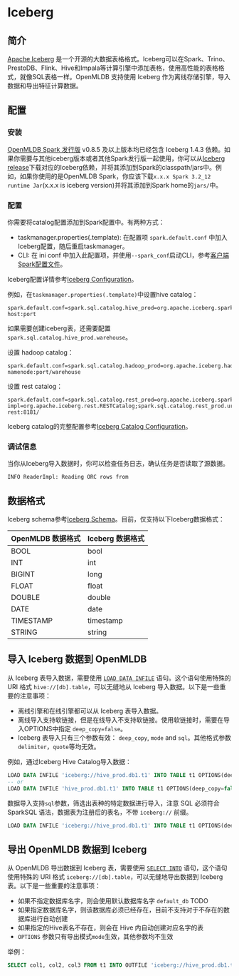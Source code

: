 # Iceberg

## 简介

[Apache Iceberg](https://iceberg.apache.org/) 是一个开源的大数据表格格式。Iceberg可以在Spark、Trino、PrestoDB、Flink、Hive和Impala等计算引擎中添加表格，使用高性能的表格格式，就像SQL表格一样。OpenMLDB 支持使用 Iceberg 作为离线存储引擎，导入数据和导出特征计算数据。

## 配置

### 安装

[OpenMLDB Spark 发行版](../../tutorial/openmldbspark_distribution.md) v0.8.5 及以上版本均已经包含 Iceberg 1.4.3 依赖。如果你需要与其他iceberg版本或者其他Spark发行版一起使用，你可以从[Iceberg release](https://iceberg.apache.org/releases/)下载对应的Iceberg依赖，并将其添加到Spark的classpath/jars中。例如，如果你使用的是OpenMLDB Spark，你应该下载`x.x.x Spark 3.2_12 runtime Jar`(x.x.x is iceberg version)并将其添加到Spark home的`jars/`中。

### 配置

你需要将catalog配置添加到Spark配置中。有两种方式：

- taskmanager.properties(.template): 在配置项 `spark.default.conf` 中加入Iceberg配置，随后重启taskmanager。
- CLI: 在 ini conf 中加入此配置项，并使用`--spark_conf`启动CLI，参考[客户端Spark配置文件](../../reference/client_config/client_spark_config.md)。

Iceberg配置详情参考[Iceberg Configuration](https://iceberg.apache.org/docs/latest/spark-configuration/)。

例如，在`taskmanager.properties(.template)`中设置hive catalog：

```properties
spark.default.conf=spark.sql.catalog.hive_prod=org.apache.iceberg.spark.SparkCatalog;spark.sql.catalog.hive_prod.type=hive;spark.sql.catalog.hive_prod.uri=thrift://metastore-host:port
```

如果需要创建iceberg表，还需要配置`spark.sql.catalog.hive_prod.warehouse`。

设置 hadoop catalog：

```properties
spark.default.conf=spark.sql.catalog.hadoop_prod=org.apache.iceberg.hadoop.HadoopCatalog;spark.sql.catalog.hadoop_prod.type=hadoop;spark.sql.catalog.hadoop_prod.warehouse=hdfs://hadoop-namenode:port/warehouse
```

设置 rest catalog：

```properties
spark.default.conf=spark.sql.catalog.rest_prod=org.apache.iceberg.spark.SparkCatalog;spark.sql.catalog.rest_prod.catalog-impl=org.apache.iceberg.rest.RESTCatalog;spark.sql.catalog.rest_prod.uri=http://iceberg-rest:8181/
```

Iceberg catalog的完整配置参考[Iceberg Catalog Configuration](https://iceberg.apache.org/docs/latest/spark-configuration/)。

### 调试信息

当你从Iceberg导入数据时，你可以检查任务日志，确认任务是否读取了源数据。

```
INFO ReaderImpl: Reading ORC rows from
```

## 数据格式

Iceberg schema参考[Iceberg Schema](https://iceberg.apache.org/spec/#schema)。目前，仅支持以下Iceberg数据格式：

| OpenMLDB 数据格式 | Iceberg 数据格式 |
| ----------------- | ---------------- |
| BOOL              | bool             |
| INT               | int              |
| BIGINT            | long             |
| FLOAT             | float            |
| DOUBLE            | double           |
| DATE              | date             |
| TIMESTAMP         | timestamp        |
| STRING            | string           |

## 导入 Iceberg 数据到 OpenMLDB

从 Iceberg 表导入数据，需要使用 [`LOAD DATA INFILE`](../../openmldb_sql/dml/LOAD_DATA_STATEMENT.md) 语句。这个语句使用特殊的 URI 格式 `hive://[db].table`，可以无缝地从 Iceberg 导入数据。以下是一些重要的注意事项：

- 离线引擎和在线引擎都可以从 Iceberg 表导入数据。
- 离线导入支持软链接，但是在线导入不支持软链接。使用软链接时，需要在导入OPTIONS中指定 `deep_copy=false`。
- Iceberg 表导入只有三个参数有效： `deep_copy`, `mode` and `sql`。其他格式参数`delimiter`，`quote`等均无效。

例如，通过Iceberg Hive Catalog导入数据：

```sql
LOAD DATA INFILE 'iceberg://hive_prod.db1.t1' INTO TABLE t1 OPTIONS(deep_copy=false);
-- or
LOAD DATA INFILE 'hive_prod.db1.t1' INTO TABLE t1 OPTIONS(deep_copy=false, format='iceberg');
```

数据导入支持`sql`参数，筛选出表种的特定数据进行导入，注意 SQL 必须符合 SparkSQL 语法，数据表为注册后的表名，不带 `iceberg://` 前缀。

```sql
LOAD DATA INFILE 'iceberg://hive_prod.db1.t1' INTO TABLE t1 OPTIONS(deep_copy=false, sql='select * from t1 where id > 100');
```

## 导出 OpenMLDB 数据到 Iceberg

从 OpenMLDB 导出数据到 Iceberg 表，需要使用 [`SELECT INTO`](../../openmldb_sql/dql/SELECT_INTO_STATEMENT.md) 语句，这个语句使用特殊的 URI 格式 `iceberg://[db].table`，可以无缝地导出数据到 Iceberg 表。以下是一些重要的注意事项：

- 如果不指定数据库名字，则会使用默认数据库名字 `default_db` TODO
- 如果指定数据库名字，则该数据库必须已经存在，目前不支持对于不存在的数据库进行自动创建
- 如果指定的Hive表名不存在，则会在 Hive 内自动创建对应名字的表
- `OPTIONS` 参数只有导出模式`mode`生效，其他参数均不生效

举例：

```sql
SELECT col1, col2, col3 FROM t1 INTO OUTFILE 'iceberg://hive_prod.db1.t1';
```
